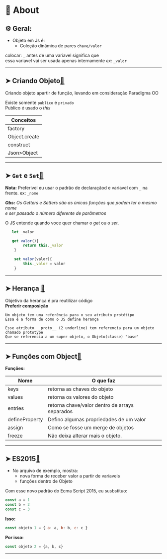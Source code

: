 # 📌 About
## ⚙️ Geral:

* Objeto em Js é:
    * Coleção dinâmica de pares `chave/valor` 

 colocar: `_` antes de uma variavel significa que <br>essa variavel vai ser usada apenas internamente _ex:_ `_valor` 
___
## ➤ Criando Objeto[🔗](https://github.com/RoniDeringer/curso_web_moderno/blob/master/object_7/criar.js)

Criando objeto apartir de função, levando em consideração Paradigma OO

Existe somente `publico` e `privado`<br>
Publico é usado o _this_<br>

Conceitos|
---------|
factory|
Object.create|
construct|
Json>Object|

___
## ➤ `Get` e `Set`[🔗](https://github.com/RoniDeringer/curso_web_moderno/blob/master/object_7/GetSet.js)

**Nota:** Preferivel eu usar o padrão de declaraçãod e variavel com `_` na frente.
ex: `_nome`

_**Obs:** Os Getters e Setters são as únicas funções que podem ter o mesmo nome <br>
e ser passado o número diferente de parâmetros_

O JS entende quando voce quer chamar o _get_ ou o _set_.  
 
~~~~javascript
   let _valor

   get valor(){
        return this._valor
    }

    set valor(valor){
        this._valor = valor
    }
~~~~
___
## ➤ Herança [🔗](https://github.com/RoniDeringer/curso_web_moderno/blob/master/object_7/heranca.js)

Objetivo da herança é pra reutilizar código
<br>**Preferir composição**
  
    Um objeto tem uma referência para o seu atributo protótipo
    Essa é a forma de como o JS define herança

    Esse atributo __proto__ (2 underline) tem referencia para um objeto chamado prototype
    Que se referencia a um super objeto, o Objeto(classe) "base"



___
## ➤ Funções com Object[🔗](https://github.com/RoniDeringer/curso_web_moderno/blob/master/object_7/funcoes.js)

**Funções:**

Nome | O que faz
---|---
keys | retorna as chaves do objeto
values | retorna os valores do objeto
entries | retorna chave/valor dentro de arrays separados
defineProperty | Defino algumas propriedades de um valor
assign | Como se fosse um merge de objetos
freeze | Não deixa alterar mais o objeto.

___
## ➤ **ES2015**[🔗](https://github.com/RoniDeringer/curso_web_moderno/blob/master/object_7/padraoES2015.js)

* No arquivo de exemplo, mostra:
    * nova forma de receber valor a partir de variaveis
    * funções dentro de Objeto


Com esse novo padrão do Ecma Script 2015, eu susbstituo:
~~~~javascript
const a = 1
const b = 2
const c = 3
~~~~
**Isso:**
~~~~javascript
const objeto 1 = { a: a, b: b, c: c }
~~~~
**Por isso:**
~~~~javascript
const objeto 2 = {a, b, c}
~~~~

___

